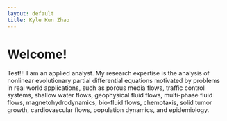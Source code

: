 ```yaml
---
layout: default
title: Kyle Kun Zhao
---
```


# Welcome!


  Test!!! I am an applied analyst. My research expertise is the analysis of nonlinear
   evolutionary partial differential equations motivated by problems in real
   world applications, such as porous media flows, traffic control systems,
   shallow water flows, geophysical fluid flows, multi-phase fluid flows,
   magnetohydrodynamics, bio-fluid flows, chemotaxis, solid tumor growth,
   cardiovascular flows, population dynamics, and epidemiology.
